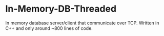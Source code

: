 # In-Memory-DB-Threaded
In memory database server/client that communicate over TCP. Written in C++ and only around ~800 lines of code. 
